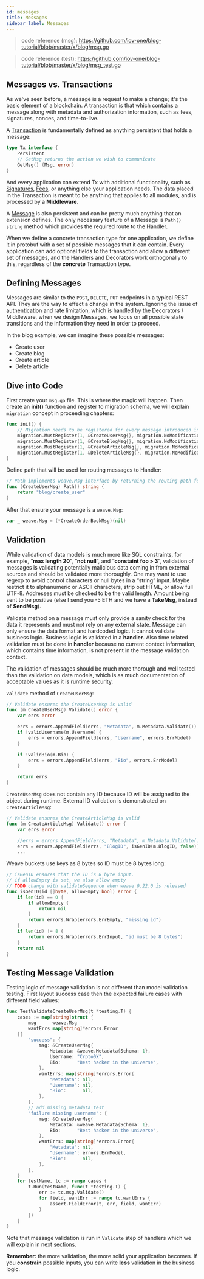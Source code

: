 ```yaml
---
id: messages
title: Messages
sidebar_label: Messages
---
```


> code reference (msg): https://github.com/iov-one/blog-tutorial/blob/master/x/blog/msg.go

> code reference (test): https://github.com/iov-one/blog-tutorial/blob/master/x/blog/msg_test.go

## Messages vs. Transactions

As we've seen before, a message is a request to make a change; it's the basic element of a blockchain. A transaction is that which contains a message along with metadata and authorization information, such as fees, signatures, nonces, and time-to-live.

A [Transaction](https://godoc.org/github.com/iov-one/weave#Tx) is fundamentally defined as anything persistent that holds a message:

```go
type Tx interface {
    Persistent
    // GetMsg returns the action we wish to communicate
    GetMsg() (Msg, error)
}
```

And every application can extend Tx with additional functionality, such as [Signatures](https://godoc.org/github.com/iov-one/weave/x/sigs#SignedTx), [Fees](https://godoc.org/github.com/iov-one/weave/x/cash#FeeTx), or anything else your application needs. The data placed in the Transaction is meant to be anything that applies to all modules, and is processed by a **Middleware**.

A [Message](https://godoc.org/github.com/iov-one/weave#Msg) is also persistent and can be pretty much anything that an extension defines. The only necessary feature of a Message is `Path() string` method which provides the required route to the Handler.

When we define a concrete transaction type for one application, we define it in protobuf with a set of possible messages that it can contain. Every application can add optional fields to the transaction and allow a different set of messages, and the Handlers and Decorators work orthogonally to this, regardless of the **concrete** Transaction type.

## Defining Messages

Messages are similar to the `POST`, `DELETE`, `PUT` endpoints in a typical REST API. They are the way to effect a change in the system. Ignoring the issue of authentication and rate limitation, which is handled by the Decorators / Middleware, when we design Messages, we focus on all possible state transitions and the information they need in order to proceed.

In the blog example, we can imagine these possible messages:

- Create user
- Create blog
- Create article
- Delete article

## Dive into Code

First create your `msg.go` file. This is where the magic will happen.
Then create an **init()** function and register to migration schema, we will explain `migration` concept in proceeding chapters:

```go
func init() {
    // Migration needs to be registered for every message introduced in the codec.
    migration.MustRegister(1, &CreateUserMsg{}, migration.NoModification)
    migration.MustRegister(1, &CreateBlogMsg{}, migration.NoModification)
    migration.MustRegister(1, &CreateArticleMsg{}, migration.NoModification)
    migration.MustRegister(1, &DeleteArticleMsg{}, migration.NoModification)
}
```

Define path that will be used for routing messages to Handler:

```go
// Path implements weave.Msg interface by returning the routing path for this message
func (CreateUserMsg) Path() string {
    return "blog/create_user"
}
```

After that ensure your message is a `weave.Msg`:

```go
var _ weave.Msg = (*CreateOrderBookMsg)(nil)
```

## Validation

While validation of data models is much more like SQL constraints, for example, “**max length 20**”, “**not null**”,  and “**constaint foo > 3**”, validation of messages is validating potentially malicious data coming in from external sources and should be validated more thoroughly. One may want to use regexp to avoid control characters or null bytes in a “string” input. Maybe restrict it to alphanumeric or ASCII characters, strip out HTML, or allow full UTF-8. Addresses must be checked to be the valid length. Amount being sent to be positive (else I send you -5 ETH and we have a **TakeMsg**, instead of **SendMsg**).

Validate method on a message must only provide a sanity check for the data it represents and must not rely on any external state. Message can only ensure the data format and hardcoded logic. It cannot validate business logic. Business logic is validated in a **handler**. Also time related validation must be done in **handler** because no current context information, which contains time information, is not present in the message validation context.

The validation of messages should be much more thorough and well tested than the validation on data models, which is as much documentation of acceptable values as it is runtime security.

`Validate` method of `CreateUserMsg`:

```go
// Validate ensures the CreateUserMsg is valid
func (m CreateUserMsg) Validate() error {
    var errs error

    errs = errors.AppendField(errs, "Metadata", m.Metadata.Validate())
    if !validUsername(m.Username) {
        errs = errors.AppendField(errs, "Username", errors.ErrModel)
    }

    if !validBio(m.Bio) {
        errs = errors.AppendField(errs, "Bio", errors.ErrModel)
    }

    return errs
}
```

`CreateUserMsg` does not contain any ID because ID will be assigned to the object during runtime. External ID validation is demonstrated on `CreateArticleMsg`:

```go
// Validate ensures the CreateArticleMsg is valid
func (m CreateArticleMsg) Validate() error {
    var errs error

    //errs = errors.AppendField(errs, "Metadata", m.Metadata.Validate())
    errs = errors.AppendField(errs, "BlogID", isGenID(m.BlogID, false))
    ...
```

Weave buckets use keys as 8 bytes so ID must be 8 bytes long:

```go
// isGenID ensures that the ID is 8 byte input.
// if allowEmpty is set, we also allow empty
// TODO change with validateSequence when weave 0.22.0 is released
func isGenID(id []byte, allowEmpty bool) error {
    if len(id) == 0 {
        if allowEmpty {
            return nil
        }
        return errors.Wrap(errors.ErrEmpty, "missing id")
    }
    if len(id) != 8 {
        return errors.Wrap(errors.ErrInput, "id must be 8 bytes")
    }
    return nil
}
```

## Testing Message Validation

Testing logic of message validation is not different than model validation testing. First layout success case then the expected failure cases with different field values:

```go
func TestValidateCreateUserMsg(t *testing.T) {
    cases := map[string]struct {
		msg      weave.Msg
		wantErrs map[string]*errors.Error
	}{
		"success": {
			msg: &CreateUserMsg{
				Metadata: &weave.Metadata{Schema: 1},
				Username: "Crpto0X",
				Bio:      "Best hacker in the universe",
			},
			wantErrs: map[string]*errors.Error{
				"Metadata": nil,
				"Username": nil,
				"Bio":      nil,
			},
		},
		// add missing metadata test
		"failure missing username": {
			msg: &CreateUserMsg{
				Metadata: &weave.Metadata{Schema: 1},
				Bio:      "Best hacker in the universe",
			},
			wantErrs: map[string]*errors.Error{
				"Metadata": nil,
				"Username": errors.ErrModel,
				"Bio":      nil,
			},
		},
	}
	for testName, tc := range cases {
		t.Run(testName, func(t *testing.T) {
			err := tc.msg.Validate()
			for field, wantErr := range tc.wantErrs {
				assert.FieldError(t, err, field, wantErr)
			}
		})
	}
}
```

Note that message validation is run in `Validate` step of handlers which we will explain in next [sections](weave/tutorial/07-handlers.md#validation).

**Remember:** the more validation, the more solid your application becomes. If you **constrain** possible inputs, you can write **less** validation in the business logic.
